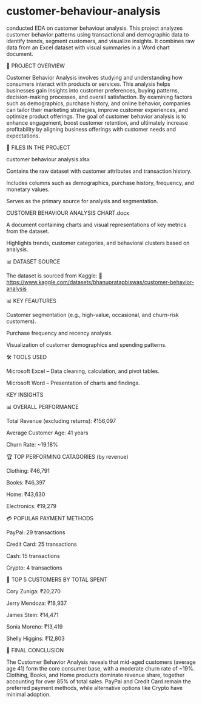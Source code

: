 # customer-behaviour-analysis
conducted EDA on customer behaviour analysis. This project analyzes customer behavior patterns using transactional and demographic data to identify trends, segment customers, and visualize insights. It combines raw data from an Excel dataset with visual summaries in a Word chart document.

📄 PROJECT OVERVIEW

Customer Behavior Analysis involves studying and understanding how consumers interact with products or services. This analysis helps businesses gain insights into customer preferences, buying patterns, decision-making processes, and overall satisfaction. By examining factors such as demographics, purchase history, and online behavior, companies can tailor their marketing strategies, improve customer experiences, and optimize product offerings. The goal of customer behavior analysis is to enhance engagement, boost customer retention, and ultimately increase profitability by aligning business offerings with customer needs and expectations.

📂 FILES IN THE PROJECT

customer behaviour analysis.xlsx

Contains the raw dataset with customer attributes and transaction history.

Includes columns such as demographics, purchase history, frequency, and monetary values.

Serves as the primary source for analysis and segmentation.

CUSTOMER BEHAVIOUR ANALYSIS CHART.docx

A document containing charts and visual representations of key metrics from the dataset.

Highlights trends, customer categories, and behavioral clusters based on analysis.

📊 DATASET SOURCE

The dataset is sourced from Kaggle:
🔗 https://www.kaggle.com/datasets/bhanupratapbiswas/customer-behavior-analysis

📊 KEY FEAUTURES

Customer segmentation (e.g., high-value, occasional, and churn-risk customers).

Purchase frequency and recency analysis.

Visualization of customer demographics and spending patterns.

🛠 TOOLS USED

Microsoft Excel – Data cleaning, calculation, and pivot tables.

Microsoft Word – Presentation of charts and findings.

KEY INSIGHTS

📊 OVERALL PERFORMANCE

Total Revenue (excluding returns): ₹156,097

Average Customer Age: 41 years

Churn Rate: ~19.18%

🏆 TOP PERFORMING CATAGORIES (by revenue)

Clothing: ₹46,791

Books: ₹46,397

Home: ₹43,630

Electronics: ₹19,279

💳 POPULAR PAYMENT METHODS

PayPal: 29 transactions

Credit Card: 25 transactions

Cash: 15 transactions

Crypto: 4 transactions

👥 TOP 5 CUSTOMERS BY TOTAL SPENT

Cory Zuniga: ₹20,270

Jerry Mendoza: ₹18,937

James Stein: ₹14,471

Sonia Moreno: ₹13,419

Shelly Higgins: ₹12,803

📌 FINAL CONCLUSION

The Customer Behavior Analysis reveals that mid-aged customers (average age 41) form the core consumer base, with a moderate churn rate of ~19%. Clothing, Books, and Home products dominate revenue share, together accounting for over 85% of total sales. PayPal and Credit Card remain the preferred payment methods, while alternative options like Crypto have minimal adoption.
